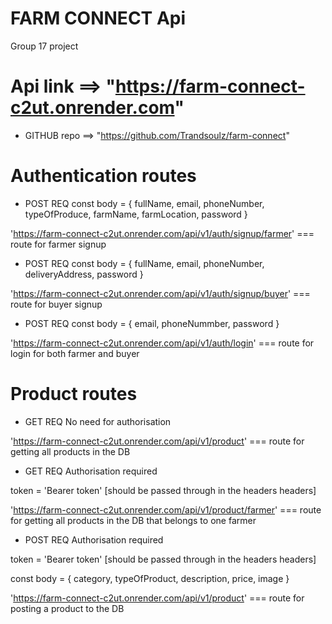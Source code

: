# FARM CONNECT Api

Group 17 project

# Api link ==> "https://farm-connect-c2ut.onrender.com"

- GITHUB repo ==> "https://github.com/Trandsoulz/farm-connect"

# Authentication routes

- POST REQ
  const body = { fullName, email, phoneNumber, typeOfProduce, farmName, farmLocation, password }

'https://farm-connect-c2ut.onrender.com/api/v1/auth/signup/farmer' === route for farmer signup

- POST REQ
  const body = { fullName, email, phoneNumber, deliveryAddress, password }

'https://farm-connect-c2ut.onrender.com/api/v1/auth/signup/buyer' === route for buyer signup

- POST REQ
  const body = { email, phoneNummber, password }

'https://farm-connect-c2ut.onrender.com/api/v1/auth/login' === route for login for both farmer and buyer

# Product routes

- GET REQ
  No need for authorisation

'https://farm-connect-c2ut.onrender.com/api/v1/product' === route for getting all products in the DB

- GET REQ
  Authorisation required

token = 'Bearer token'
[should be passed through in the headers headers]

'https://farm-connect-c2ut.onrender.com/api/v1/product/farmer' === route for getting all products in the DB that belongs to one farmer

- POST REQ
  Authorisation required

token = 'Bearer token'
[should be passed through in the headers headers]

const body = { category, typeOfProduct, description, price, image }

'https://farm-connect-c2ut.onrender.com/api/v1/product' === route for posting a product to the DB
